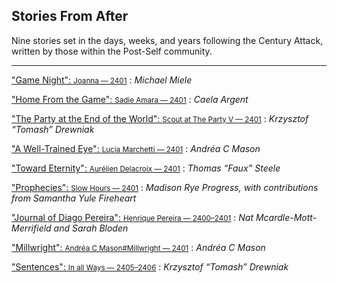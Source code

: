 ## Stories From After

Nine stories set in the days, weeks, and years following the Century Attack, written by those within the Post-Self community.

-----

["Game Night": <small>Joanna — 2401</small>](/stories/game-night)
:   *Michael Miele*

["Home From the Game": <small>Sadie Amara — 2401</small>](/stories/home-from-the-game)
:   *Caela Argent*

["The Party at the End of the World": <small>Scout at The Party V — 2401</small>](/stories/the-party-at-the-end-of-the-world)
:   *Krzysztof “Tomash” Drewniak*

["A Well-Trained Eye": <small>Lucia Marchetti — 2401</small>](/stories/a-well-trained-eye)
:   *Andréa C Mason*

["Toward Eternity": <small>Aurélien Delacroix — 2401</small>](/stories/toward-eternity)
:   *Thomas “Faux” Steele*

["Prophecies": <small>Slow Hours — 2401</small>](/stories/prophecies)
:   *Madison Rye Progress, with contributions from Samantha Yule Fireheart*

["Journal of Diago Pereira": <small>Henrique Pereira — 2400–2401</small>](/stories/journal-of-diago-pereira)
:   *Nat Mcardle-Mott-Merrifield and Sarah Bloden*

["Millwright": <small>Andréa C Mason#Millwright — 2401</small>](/stories/millwright)
:   *Andréa C Mason*

["Sentences": <small>In all Ways — 2405–2406</small>](/stories/sentences)
:   *Krzysztof “Tomash” Drewniak*

